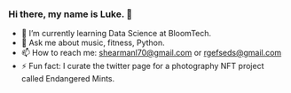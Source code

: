 ### Hi there, my name is Luke. 👋
- 🌱 I’m currently learning Data Science at BloomTech.
- 💬 Ask me about music, fitness, Python.
- 📫 How to reach me: shearmanl70@gmail.com or rgefseds@gmail.com
- ⚡ Fun fact: I curate the twitter page for a photography NFT project called Endangered Mints.

<!--
**rgefseds/rgefseds** is a ✨ _special_ ✨ repository because its `README.md` (this file) appears on your GitHub profile.


.

-->
